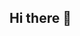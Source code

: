 ## Hi there 👋

<!--
**EgorDorodnyi/EgorDorodnyi** is a ✨ _special_ ✨ repository because its `README.md` (this file) appears on your GitHub profile.


- ⚡ Fun fact: I was born in Russia
--> 
